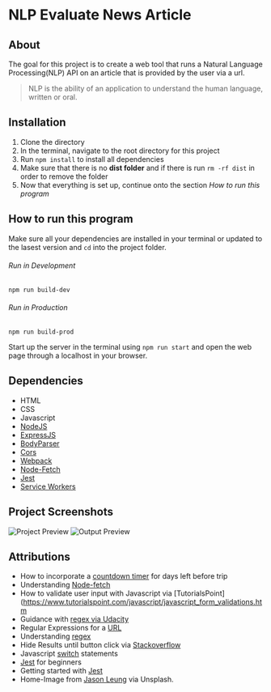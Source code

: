 # NLP Evaluate News Article

## About

The goal for this project is to create a web tool that runs a Natural Language Processing(NLP) API on an article that is provided by the user via a url. 

> NLP is the ability of an application to understand the human language, written or oral.

## Installation

1. Clone the directory
2. In the terminal, navigate to the root directory for this project
3. Run ```npm install``` to install all dependencies
4. Make sure that there is no **dist folder** and if there is run ```rm -rf dist``` in order to remove the folder
5. Now that everything is set up, continue onto the section *How to run this program*

## How to run this program

Make sure all your dependencies are installed in your terminal or updated to the lasest version and  ```cd``` into the project folder.

###### Run in Development

```npm run build-dev```

###### Run in Production

```npm run build-prod```

Start up the server in the terminal using ```npm run start``` and open the web page through a localhost in your browser.

## Dependencies

* HTML
* CSS
* Javascript
* [NodeJS](https://nodejs.org/en/download/)
* [ExpressJS](https://www.npmjs.com/package/express)
* [BodyParser](https://www.npmjs.com/package/body-parser)
* [Cors](https://www.npmjs.com/package/cors)
* [Webpack](https://webpack.js.org/concepts/)
* [Node-Fetch](https://www.npmjs.com/package/node-fetch)
* [Jest](https://jestjs.io/en/)
* [Service Workers](https://developers.google.com/web/tools/workbox/guides/generate-service-worker/webpack)

## Project Screenshots

![Project Preview](/img/news1.png)
![Output Preview](/img/output.png)

## Attributions

* How to incorporate a [countdown timer](https://codepen.io/SitePoint/pen/NWxKgxN) for days left before trip
* Understanding [Node-fetch](https://hackersandslackers.com/making-api-requests-with-nodejs/)
* How to validate user input with Javascript via [TutorialsPoint](https://www.tutorialspoint.com/javascript/javascript_form_validations.htm
* Guidance with [regex via Udacity](https://knowledge.udacity.com/questions/224151)
* Regular Expressions for a [URL](https://regexr.com/39nr7)
* Understanding [regex](https://www.youtube.com/watch?v=6-5Se9Ym1E4)
* Hide Results until button click via [Stackoverflow](https://stackoverflow.com/questions/56111480/how-can-i-hide-a-div-until-a-button-is-clicked)
* Javascript [switch](https://javascript.info/switch) statements
* [Jest](https://www.valentinog.com/blog/jest/) for beginners
* Getting started with [Jest](https://jestjs.io/docs/en/getting-started)
* Home-Image from [Jason Leung](https://unsplash.com/photos/0sBTrm726C8) via Unsplash.
